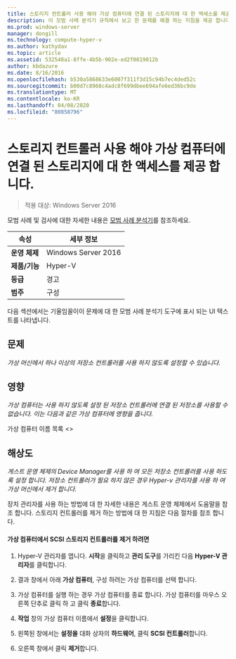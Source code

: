 ```yaml
---
title: 스토리지 컨트롤러 사용 해야 가상 컴퓨터에 연결 된 스토리지에 대 한 액세스를 제공 합니다.
description: 이 모범 사례 분석기 규칙에서 보고 한 문제를 해결 하는 지침을 제공 합니다.
ms.prod: windows-server
manager: dongill
ms.technology: compute-hyper-v
ms.author: kathydav
ms.topic: article
ms.assetid: 532548a1-8ffe-4b5b-902e-ed2f0819012b
author: kbdazure
ms.date: 8/16/2016
ms.openlocfilehash: b530a5868633e6007f311f3d15c94b7ec4ded52c
ms.sourcegitcommit: b00d7c8968c4adc8f699dbee694afe6ed36bc9de
ms.translationtype: MT
ms.contentlocale: ko-KR
ms.lasthandoff: 04/08/2020
ms.locfileid: "80858796"
---
```

# <a name="storage-controllers-should-be-enabled-in-virtual-machines-to-provide-access-to-attached-storage"></a>스토리지 컨트롤러 사용 해야 가상 컴퓨터에 연결 된 스토리지에 대 한 액세스를 제공 합니다.

>적용 대상: Windows Server 2016

모범 사례 및 검사에 대한 자세한 내용은 [모범 사례 분석기](https://go.microsoft.com/fwlink/?LinkId=122786)를 참조하세요.  
  
|속성|세부 정보|  
|-|-|  
|**운영 체제**|Windows Server 2016|  
|**제품/기능**|Hyper-V|  
|**등급**|경고|  
|**범주**|구성|  

다음 섹션에서는 기울임꼴이이 문제에 대 한 모범 사례 분석기 도구에 표시 되는 UI 텍스트를 나타냅니다.

## <a name="issue"></a>문제  
  
*가상 머신에서 하나 이상의 저장소 컨트롤러를 사용 하지 않도록 설정할 수 있습니다.*  
  
## <a name="impact"></a>영향  
  
*가상 컴퓨터는 사용 하지 않도록 설정 된 저장소 컨트롤러에 연결 된 저장소를 사용할 수 없습니다. 이는 다음과 같은 가상 컴퓨터에 영향을 줍니다.*  
  
가상 컴퓨터 이름 목록 \<>  
  
## <a name="resolution"></a>해상도  
  
*게스트 운영 체제의 Device Manager를 사용 하 여 모든 저장소 컨트롤러를 사용 하도록 설정 합니다. 저장소 컨트롤러가 필요 하지 않은 경우 Hyper-v 관리자를 사용 하 여 가상 머신에서 제거 합니다.*  
  
장치 관리자를 사용 하는 방법에 대 한 자세한 내용은 게스트 운영 체제에서 도움말을 참조 합니다. 스토리지 컨트롤러를 제거 하는 방법에 대 한 지침은 다음 절차를 참조 합니다.  
  
#### <a name="to-remove-a-scsi-storage-controller-from-the-virtual-machine"></a>가상 컴퓨터에서 SCSI 스토리지 컨트롤러를 제거 하려면  
  
1.  Hyper-V 관리자를 엽니다. **시작**을 클릭하고 **관리 도구**를 가리킨 다음 **Hyper-V 관리자**를 클릭합니다.  
  
2.  결과 창에서 아래 **가상 컴퓨터**, 구성 하려는 가상 컴퓨터를 선택 합니다.  
  
3.  가상 컴퓨터를 실행 하는 경우 가상 컴퓨터를 종료 합니다. 가상 컴퓨터를 마우스 오른쪽 단추로 클릭 하 고 클릭 **종료**합니다.  
  
4.  **작업** 창의 가상 컴퓨터 이름에서 **설정**을 클릭합니다.  
  
5.  왼쪽된 창에서는 **설정을** 대화 상자의 **하드웨어**, 클릭 **SCSI 컨트롤러**합니다.  
  
6.  오른쪽 창에서 클릭 **제거**합니다.  
  


